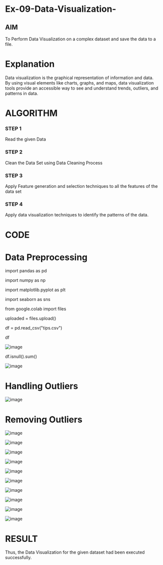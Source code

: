 # Ex-09-Data-Visualization-

## AIM
To Perform Data Visualization on a complex dataset and save the data to a file. 

# Explanation
Data visualization is the graphical representation of information and data. By using visual elements like charts, graphs, and maps, data visualization tools provide an accessible way to see and understand trends, outliers, and patterns in data.

# ALGORITHM
### STEP 1
Read the given Data
### STEP 2
Clean the Data Set using Data Cleaning Process
### STEP 3
Apply Feature generation and selection techniques to all the features of the data set
### STEP 4
Apply data visualization techniques to identify the patterns of the data.


# CODE
# Data Preprocessing

import pandas as pd

import numpy as np

import matplotlib.pyplot as plt

import seaborn as sns

from google.colab import files

uploaded = files.upload()

df = pd.read_csv("tips.csv")

df

![image](https://github.com/Rajasree-321/Ex-09-Data-Visualization_1/assets/96918911/67c08542-7107-46ab-a077-4dd38d6b050a)

df.isnull().sum()

![image](https://github.com/Rajasree-321/Ex-09-Data-Visualization_1/assets/96918911/7c3d5f83-519a-4e9d-8c47-964f6b7ba51a)

# Handling Outliers
![image](https://github.com/Rajasree-321/Ex-09-Data-Visualization_1/assets/96918911/696fd9a7-47d5-4829-b989-7fb65eeb3d28)

# Removing Outliers
![image](https://github.com/Rajasree-321/Ex-09-Data-Visualization_1/assets/96918911/21d06dbc-b16b-4604-b319-4e3d7d370125)

![image](https://github.com/Rajasree-321/Ex-09-Data-Visualization_1/assets/96918911/aa53cbc7-2092-4ba8-930e-e3f0a5a96937)

![image](https://github.com/Rajasree-321/Ex-09-Data-Visualization_1/assets/96918911/298e1c4a-7bc7-45e0-8d70-3f3d97bdaec8)

![image](https://github.com/Rajasree-321/Ex-09-Data-Visualization_1/assets/96918911/1064c5d1-c8f7-48aa-a3f6-4813b3bb20d8)

![image](https://github.com/Rajasree-321/Ex-09-Data-Visualization_1/assets/96918911/669578e4-9622-4ef2-870b-67d2d13ab14f)

![image](https://github.com/Rajasree-321/Ex-09-Data-Visualization_1/assets/96918911/cd25e647-53b9-4972-a6ef-26def3096c7b)

![image](https://github.com/Rajasree-321/Ex-09-Data-Visualization_1/assets/96918911/127a4759-b406-4302-a736-19f725d78996)

![image](https://github.com/Rajasree-321/Ex-09-Data-Visualization_1/assets/96918911/8dbfa6d5-356f-4f7c-8ab2-d12e9b3a6f51)

![image](https://github.com/Rajasree-321/Ex-09-Data-Visualization_1/assets/96918911/08bfca6c-5424-4e0a-b192-1e7404cff4a8)

![image](https://github.com/Rajasree-321/Ex-09-Data-Visualization_1/assets/96918911/dfeac11a-8670-4861-9aa7-5c82f6f09a09)



# RESULT
Thus, the Data Visualization for the given dataset had been executed successfully.
